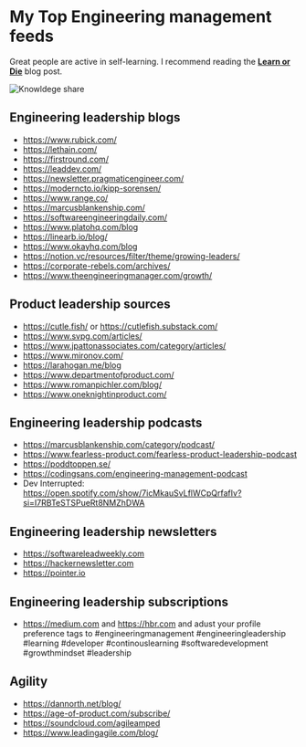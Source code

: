 # My Top Engineering management feeds
Great people are active in self-learning. I recommend reading the **[Learn or Die](https://marian-kamenistak.medium.com/learn-or-die-176861f30d9e)**  blog post.

![Knowldege share](https://miro.medium.com/max/720/1*uYT23q2S8VWOw_Rfd0Gz9w.png)

## Engineering leadership blogs
- https://www.rubick.com/
- https://lethain.com/
- https://firstround.com/
- https://leaddev.com/
- https://newsletter.pragmaticengineer.com/
- https://moderncto.io/kipp-sorensen/
- https://www.range.co/
- https://marcusblankenship.com/
- https://softwareengineeringdaily.com/
- https://www.platohq.com/blog
- https://linearb.io/blog/
- https://www.okayhq.com/blog
- https://notion.vc/resources/filter/theme/growing-leaders/
- https://corporate-rebels.com/archives/
- https://www.theengineeringmanager.com/growth/

## Product leadership sources
- https://cutle.fish/ or https://cutlefish.substack.com/
- https://www.svpg.com/articles/
- https://www.jpattonassociates.com/category/articles/
- https://www.mironov.com/
- https://larahogan.me/blog
- https://www.departmentofproduct.com/
- https://www.romanpichler.com/blog/
- https://www.oneknightinproduct.com/

## Engineering leadership podcasts 
- https://marcusblankenship.com/category/podcast/
- https://www.fearless-product.com/fearless-product-leadership-podcast
- https://poddtoppen.se/
- https://codingsans.com/engineering-management-podcast
- Dev Interrupted: https://open.spotify.com/show/7icMkauSvLflWCpQrfafIv?si=I7RBTeSTSPueRt8NMZhDWA

## Engineering leadership newsletters
- https://softwareleadweekly.com
- https://hackernewsletter.com
- https://pointer.io

## Engineering leadership subscriptions
- https://medium.com and https://hbr.com and adust your profile preference tags to #engineeringmanagement #engineeringleadership #learning #developer #continouslearning #softwaredevelopment #growthmindset  #leadership

## Agility
- https://dannorth.net/blog/
- https://age-of-product.com/subscribe/
- https://soundcloud.com/agileamped
- https://www.leadingagile.com/blog/


